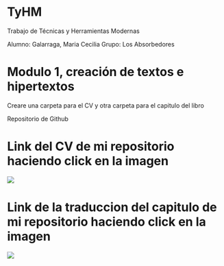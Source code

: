 # TyHM
Trabajo de Técnicas y Herramientas Modernas

Alumno: Galarraga, Maria Cecilia
Grupo: Los Absorbedores

# Modulo 1, creación de textos e hipertextos
Creare una carpeta para el CV y otra carpeta para el capitulo del libro

Repositorio de Github 
# Link del CV de mi repositorio haciendo click en la imagen 

<a href="https://github.com/Ceci98/TyHM/blob/main/CV%20Galarraga%20M.%20Cecilia.pdf">
<img src="https://user-images.githubusercontent.com/88161427/128201141-eee5a187-a5e1-4e96-bc1d-7afd263a113c.png">
</a>

# Link de la traduccion del capitulo de mi repositorio haciendo click en la imagen 

<a href="https://github.com/Ceci98/TyHM/blob/main/Capi%CC%81tulo%206%20final.pdf">
<img src="https://user-images.githubusercontent.com/88161427/128201897-867b0bd7-34a4-4bbc-9673-dff2300fbb87.png">
</a> 

